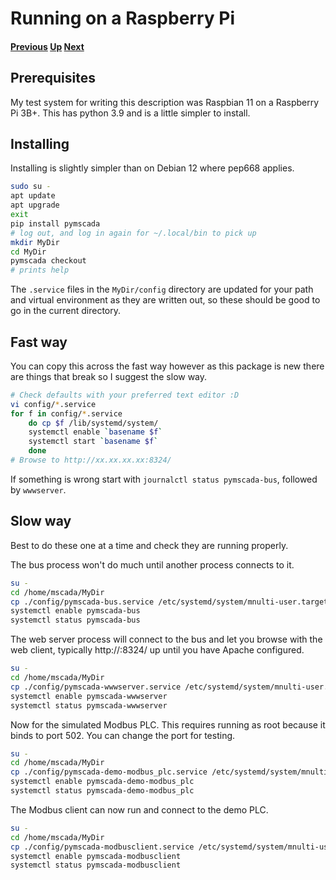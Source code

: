 #  Running on a Raspberry Pi
#### [Previous](./debian_demo.md) [Up](./README.md) [Next](./module_list.md)
## Prerequisites
My test system for writing this description was Raspbian 11 on a Raspberry
Pi 3B+. This has python 3.9 and is a little simpler to install.

## Installing
Installing is slightly simpler than on Debian 12 where pep668 applies.

```bash
sudo su -
apt update
apt upgrade
exit
pip install pymscada
# log out, and log in again for ~/.local/bin to pick up
mkdir MyDir
cd MyDir
pymscada checkout
# prints help
```

The ```.service``` files in the ```MyDir/config``` directory are updated
for your path and virtual environment as they are written out, so these
should be good to go in the current directory.

## Fast way
You can copy this across the fast way however as this package is new there
are things that break so I suggest the slow way.
```bash
# Check defaults with your preferred text editor :D
vi config/*.service 
for f in config/*.service
    do cp $f /lib/systemd/system/
    systemctl enable `basename $f`
    systemctl start `basename $f`
    done
# Browse to http://xx.xx.xx.xx:8324/
```

If something is wrong start with ```journalctl status pymscada-bus```,
followed by ```wwwserver```.

## Slow way
Best to do these one at a time and check they are running properly.

The bus process won't do much until another process connects to it.
```bash
su -
cd /home/mscada/MyDir
cp ./config/pymscada-bus.service /etc/systemd/system/mnulti-user.target.wants/
systemctl enable pymscada-bus
systemctl status pymscada-bus
```

The web server process will connect to the bus and let you browse with the
web client, typically http://<addr>:8324/ up until you have Apache configured.
```bash
su -
cd /home/mscada/MyDir
cp ./config/pymscada-wwwserver.service /etc/systemd/system/mnulti-user.target.wants/
systemctl enable pymscada-wwwserver
systemctl status pymscada-wwwserver
```

Now for the simulated Modbus PLC. This requires running as root because it
binds to port 502. You can change the port for testing.
```bash
su -
cd /home/mscada/MyDir
cp ./config/pymscada-demo-modbus_plc.service /etc/systemd/system/mnulti-user.target.wants/
systemctl enable pymscada-demo-modbus_plc
systemctl status pymscada-demo-modbus_plc
```

The Modbus client can now run and connect to the demo PLC.
```bash
su -
cd /home/mscada/MyDir
cp ./config/pymscada-modbusclient.service /etc/systemd/system/mnulti-user.target.wants/
systemctl enable pymscada-modbusclient
systemctl status pymscada-modbusclient
```

